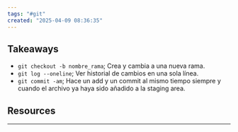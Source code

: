 ```yaml
---
tags: "#git"
created: "2025-04-09 08:36:35"
---
```

## **Takeaways**
- `git checkout -b nombre_rama`; Crea y cambia a una nueva rama.
- `git log --oneline`; Ver historial de cambios en una sola línea.
- `git commit -am`; Hace un add y un commit al mismo tiempo siempre y cuando el archivo ya haya sido añadido a la staging area.
## **Resources**
___

